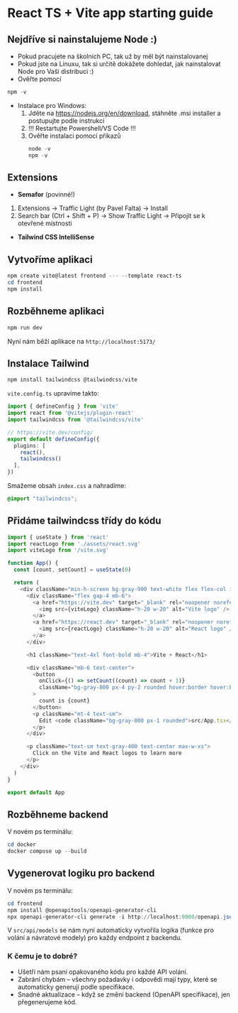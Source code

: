 # React TS + Vite app starting guide

## Nejdříve si nainstalujeme Node :)

- Pokud pracujete na školních PC, tak už by měl být nainstalovanej
- Pokud jste na Linuxu, tak si určitě dokážete dohledat, jak nainstalovat Node pro Vaši distribuci :)
- Ověřte pomocí
```powershell
npm -v
```
- Instalace pro Windows:
  1. Jděte na https://nodejs.org/en/download, stáhněte .msi installer a postupujte podle instrukcí
  2. !!! Restartujte Powershell/VS Code !!!
  3. Ověřte instalaci pomocí příkazů
     ```powershell
     node -v
     npm -v
     ```


## Extensions

- **Semafor** (povinné!)

1. Extensions -> Traffic Light (by Pavel Falta) -> Install
2. Search bar (Ctrl + Shift + P) -> Show Traffic Light -> Připojit se k otevřené místnosti

- **Tailwind CSS IntelliSense**

## Vytvoříme aplikaci

```powershell
npm create vite@latest frontend --- --template react-ts
cd frontend
npm install
```

## Rozběhneme aplikaci
```powershell
npm run dev
```


Nyní nám běží aplikace na `http://localhost:5173/`


## Instalace Tailwind

```powershell
npm install tailwindcss @tailwindcss/vite
```

`vite.config.ts` upravíme takto:
```Typescript
import { defineConfig } from 'vite'
import react from '@vitejs/plugin-react'
import tailwindcss from '@tailwindcss/vite'

// https://vite.dev/config/
export default defineConfig({
  plugins: [
    react(),
    tailwindcss()
  ],
})
```

Smažeme obsah `index.css` a nahradíme:
```css
@import "tailwindcss";
```


## Přidáme tailwindcss třídy do kódu
```typescript
import { useState } from 'react'
import reactLogo from './assets/react.svg'
import viteLogo from '/vite.svg'

function App() {
  const [count, setCount] = useState(0)

  return (
    <div className="min-h-screen bg-gray-900 text-white flex flex-col items-center justify-center p-4">
      <div className="flex gap-4 mb-6">
        <a href="https://vite.dev" target="_blank" rel="noopener noreferrer">
          <img src={viteLogo} className="h-20 w-20" alt="Vite logo" />
        </a>
        <a href="https://react.dev" target="_blank" rel="noopener noreferrer">
          <img src={reactLogo} className="h-20 w-20" alt="React logo" />
        </a>
      </div>

      <h1 className="text-4xl font-bold mb-4">Vite + React</h1>

      <div className="mb-6 text-center">
        <button
          onClick={() => setCount((count) => count + 1)}
          className="bg-gray-800 px-4 py-2 rounded hover:border hover:border-indigo-400"
        >
          count is {count}
        </button>
        <p className="mt-4 text-sm">
          Edit <code className="bg-gray-800 px-1 rounded">src/App.tsx</code> and save to test HMR
        </p>
      </div>

      <p className="text-sm text-gray-400 text-center max-w-xs">
        Click on the Vite and React logos to learn more
      </p>
    </div>
  )
}

export default App

```

## Rozběhneme backend

V novém ps terminálu:
```powershell
cd docker
docker compose up --build
```
## Vygenerovat logiku pro backend

V novém ps terminálu:
```powershell
cd frontend
npm install @openapitools/openapi-generator-cli
npx openapi-generator-cli generate -i http://localhost:8000/openapi.json -g typescript-fetch -o ./src/api
```
V `src/api/models` se nám nyní automaticky vytvořila logika (funkce pro volání a návratové modely) pro každy endpoint z backendu.

### K čemu je to dobré?
* Ušetří nám psaní opakovaného kódu pro každé API volání.
* Zabrání chybám – všechny požadavky i odpovědi mají typy, které se automaticky generují podle specifikace.
* Snadné aktualizace – když se změní backend (OpenAPI specifikace), jen přegenerujeme kód.
